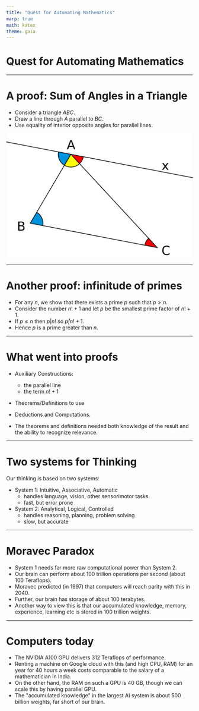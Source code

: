 ```yaml
---
title: "Quest for Automating Mathematics"
marp: true
math: katex
theme: gaia
---
```


# Quest for Automating Mathematics

---

# A proof: Sum of Angles in a Triangle

* Consider a triangle $ABC$.
* Draw a line through $A$ parallel to $BC$.
* Use equality of interior opposite angles for parallel lines.


![](angle_sum.png)

---

# Another proof: infinitude of primes

* For any $n$, we show that there exists a prime $p$ such that $p > n$.
* Consider the number $n!+1$ and let $p$ be the smallest prime factor of $n!+1$.
* If $p \leq n$ then $p | n!$ so $p \not| n!+1$.
* Hence $p$ is a prime greater than $n$.

---

# What went into proofs

* Auxiliary Constructions:
    - the parallel line
    - the term $n! + 1$

* Theorems/Definitions to use

* Deductions and Computations.

* The theorems and definitions needed both knowledge of the result and the ability to recognize relevance.

---

# Two systems for Thinking

Our thinking is based on two systems:

* System 1: Intuitive, Associative, Automatic
    - handles language, vision, other sensorimotor tasks
    - fast, but error prone
* System 2: Analytical, Logical, Controlled
    - handles reasoning, planning, problem solving
    - slow, but accurate

--- 

# Moravec Paradox

* System 1 needs far more raw computational power than System 2.
* Our brain can perform about 100 trillion operations per second (about 100 Teraflops).
* Moravec predicted (in 1997) that computers will reach parity with this in 2040.
* Further, our brain has storage of about 100 terabytes.
* Another way to view this is that our accumulated knowledge, memory, experience, learning etc is stored in 100 trillion weights.

---

# Computers today

* The NVIDIA A100 GPU delivers 312 Teraflops of performance.
* Renting a machine on Google cloud with this (and high CPU, RAM) for an year for 40 hours a week costs comparable to the salary of a mathematician in India.
* On the other hand, the RAM on such a GPU is 40 GB, though we can scale this by having parallel GPU.
* The "accumulated knowledge" in the largest AI system is about 500 billion weights, far short of our brain.